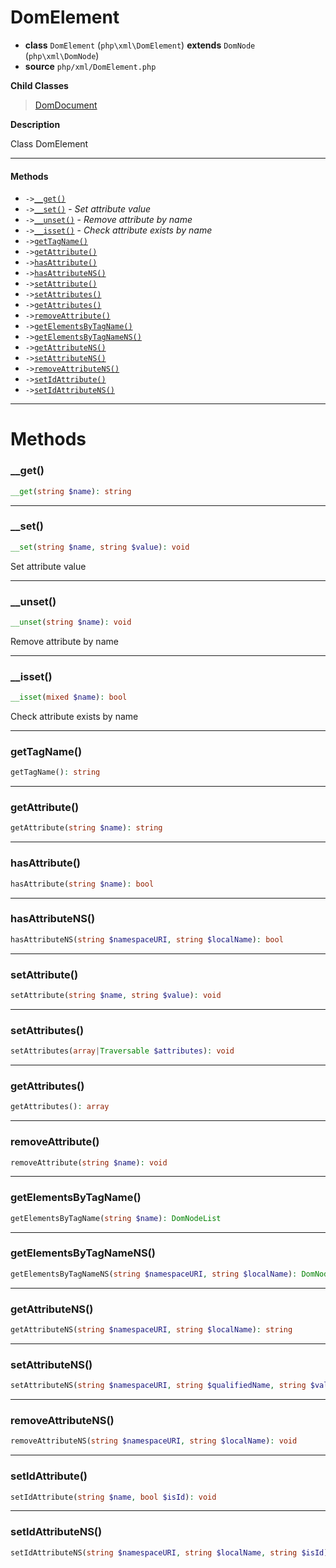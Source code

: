 # DomElement

- **class** `DomElement` (`php\xml\DomElement`) **extends** `DomNode` (`php\xml\DomNode`)
- **source** `php/xml/DomElement.php`

**Child Classes**

> [DomDocument](https://github.com/jphp-compiler/jphp/blob/master/exts/jphp-xml-ext/api-docs/classes/php/xml/DomDocument.md)

**Description**

Class DomElement

---

#### Methods

- `->`[`__get()`](#method-__get)
- `->`[`__set()`](#method-__set) - _Set attribute value_
- `->`[`__unset()`](#method-__unset) - _Remove attribute by name_
- `->`[`__isset()`](#method-__isset) - _Check attribute exists by name_
- `->`[`getTagName()`](#method-gettagname)
- `->`[`getAttribute()`](#method-getattribute)
- `->`[`hasAttribute()`](#method-hasattribute)
- `->`[`hasAttributeNS()`](#method-hasattributens)
- `->`[`setAttribute()`](#method-setattribute)
- `->`[`setAttributes()`](#method-setattributes)
- `->`[`getAttributes()`](#method-getattributes)
- `->`[`removeAttribute()`](#method-removeattribute)
- `->`[`getElementsByTagName()`](#method-getelementsbytagname)
- `->`[`getElementsByTagNameNS()`](#method-getelementsbytagnamens)
- `->`[`getAttributeNS()`](#method-getattributens)
- `->`[`setAttributeNS()`](#method-setattributens)
- `->`[`removeAttributeNS()`](#method-removeattributens)
- `->`[`setIdAttribute()`](#method-setidattribute)
- `->`[`setIdAttributeNS()`](#method-setidattributens)

---
# Methods

<a name="method-__get"></a>

### __get()
```php
__get(string $name): string
```

---

<a name="method-__set"></a>

### __set()
```php
__set(string $name, string $value): void
```
Set attribute value

---

<a name="method-__unset"></a>

### __unset()
```php
__unset(string $name): void
```
Remove attribute by name

---

<a name="method-__isset"></a>

### __isset()
```php
__isset(mixed $name): bool
```
Check attribute exists by name

---

<a name="method-gettagname"></a>

### getTagName()
```php
getTagName(): string
```

---

<a name="method-getattribute"></a>

### getAttribute()
```php
getAttribute(string $name): string
```

---

<a name="method-hasattribute"></a>

### hasAttribute()
```php
hasAttribute(string $name): bool
```

---

<a name="method-hasattributens"></a>

### hasAttributeNS()
```php
hasAttributeNS(string $namespaceURI, string $localName): bool
```

---

<a name="method-setattribute"></a>

### setAttribute()
```php
setAttribute(string $name, string $value): void
```

---

<a name="method-setattributes"></a>

### setAttributes()
```php
setAttributes(array|Traversable $attributes): void
```

---

<a name="method-getattributes"></a>

### getAttributes()
```php
getAttributes(): array
```

---

<a name="method-removeattribute"></a>

### removeAttribute()
```php
removeAttribute(string $name): void
```

---

<a name="method-getelementsbytagname"></a>

### getElementsByTagName()
```php
getElementsByTagName(string $name): DomNodeList
```

---

<a name="method-getelementsbytagnamens"></a>

### getElementsByTagNameNS()
```php
getElementsByTagNameNS(string $namespaceURI, string $localName): DomNodeList
```

---

<a name="method-getattributens"></a>

### getAttributeNS()
```php
getAttributeNS(string $namespaceURI, string $localName): string
```

---

<a name="method-setattributens"></a>

### setAttributeNS()
```php
setAttributeNS(string $namespaceURI, string $qualifiedName, string $value): void
```

---

<a name="method-removeattributens"></a>

### removeAttributeNS()
```php
removeAttributeNS(string $namespaceURI, string $localName): void
```

---

<a name="method-setidattribute"></a>

### setIdAttribute()
```php
setIdAttribute(string $name, bool $isId): void
```

---

<a name="method-setidattributens"></a>

### setIdAttributeNS()
```php
setIdAttributeNS(string $namespaceURI, string $localName, string $isId): void
```